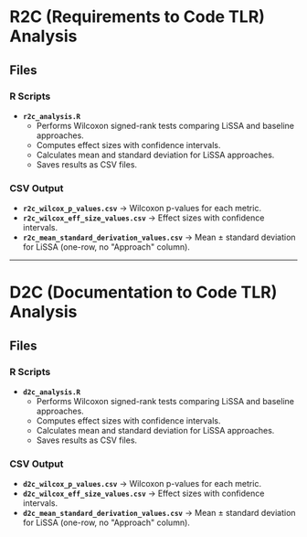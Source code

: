 # **R2C (Requirements to Code TLR) Analysis**

## **Files**

### **R Scripts**
- **`r2c_analysis.R`**
  - Performs Wilcoxon signed-rank tests comparing LiSSA and baseline approaches.
  - Computes effect sizes with confidence intervals.
  - Calculates mean and standard deviation for LiSSA approaches.
  - Saves results as CSV files.

### **CSV Output**
- **`r2c_wilcox_p_values.csv`** → Wilcoxon p-values for each metric.
- **`r2c_wilcox_eff_size_values.csv`** → Effect sizes with confidence intervals.
- **`r2c_mean_standard_derivation_values.csv`** → Mean ± standard deviation for LiSSA (one-row, no "Approach" column).

---

# **D2C (Documentation to Code TLR) Analysis**

## **Files**

### **R Scripts**
- **`d2c_analysis.R`**
  - Performs Wilcoxon signed-rank tests comparing LiSSA and baseline approaches.
  - Computes effect sizes with confidence intervals.
  - Calculates mean and standard deviation for LiSSA approaches.
  - Saves results as CSV files.

### **CSV Output**
- **`d2c_wilcox_p_values.csv`** → Wilcoxon p-values for each metric.
- **`d2c_wilcox_eff_size_values.csv`** → Effect sizes with confidence intervals.
- **`d2c_mean_standard_derivation_values.csv`** → Mean ± standard deviation for LiSSA (one-row, no "Approach" column).